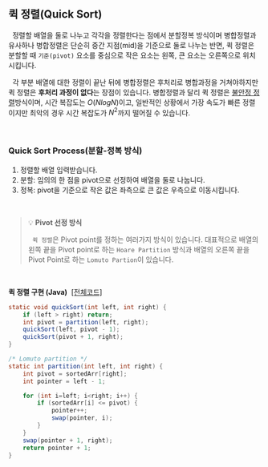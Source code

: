 ## **퀵 정렬(Quick Sort)**

&nbsp;&nbsp;정렬할 배열을 둘로 나누고 각각을 정렬한다는 점에서 분할정복 방식이며 병합정렬과 유사하나 병합정렬은 단순히 중간 지점(mid)을 기준으로 둘로 나누는 반면, 퀵 정렬은 분할할 때 `기준(pivot)` 요소를 중심으로 작은 요소는 왼쪽, 큰 요소는 오른쪽으로 위치시킵니다.

&nbsp;&nbsp;각 부분 배열에 대한 정렬이 끝난 뒤에 병합정렬은 후처리로 병합과정을 거쳐야하지만 퀵 정렬은 **후처리 과정이 없다**는 장점이 있습니다. 병합정렬과 달리 퀵 정렬은 [불안정 정렬](./Stable&UnStableSort.md)방식이며, 시간 복잡도는 $O(NlogN)$이고, 일반적인 상황에서 가장 속도가 빠른 정렬이지만 최악의 경우 시간 복잡도가 $N^2$까지 떨어질 수 있습니다.

<br>

### **Quick Sort Process(분할-정복 방식)**

1. 정렬할 배열 입력받습니다.
2. 분할: 임의의 한 점을 pivot으로 선정하여 배열을 둘로 나눕니다.
3. 정복: pivot을 기준으로 작은 값은 좌측으로 큰 값은 우측으로 이동시킵니다.

<br>

> 💡 **Pivot 선정 방식**
>
> &nbsp;&nbsp;`퀵 정렬`은 Pivot point를 정하는 여러가지 방식이 있습니다. 대표적으로 배열의 왼쪽 끝을 Pivot point로 하는 `Hoare Partition` 방식과 배열의 오른쪽 끝을 Pivot Point로 하는 `Lomuto Partion`이 있습니다.

<br/>

**퀵 정렬 구현 (Java)** &nbsp;[[전체코드]](code/QuickSort.java)

```java
static void quickSort(int left, int right) {
    if (left > right) return;
    int pivot = partition(left, right);
    quickSort(left, pivot - 1);
    quickSort(pivot + 1, right);
}

/* Lomuto partition */
static int partition(int left, int right) {
    int pivot = sortedArr[right];
    int pointer = left - 1;

    for (int i=left; i<right; i++) {
        if (sortedArr[i] <= pivot) {
            pointer++;
            swap(pointer, i);
        }
    }
    swap(pointer + 1, right);
    return pointer + 1;
}
```
